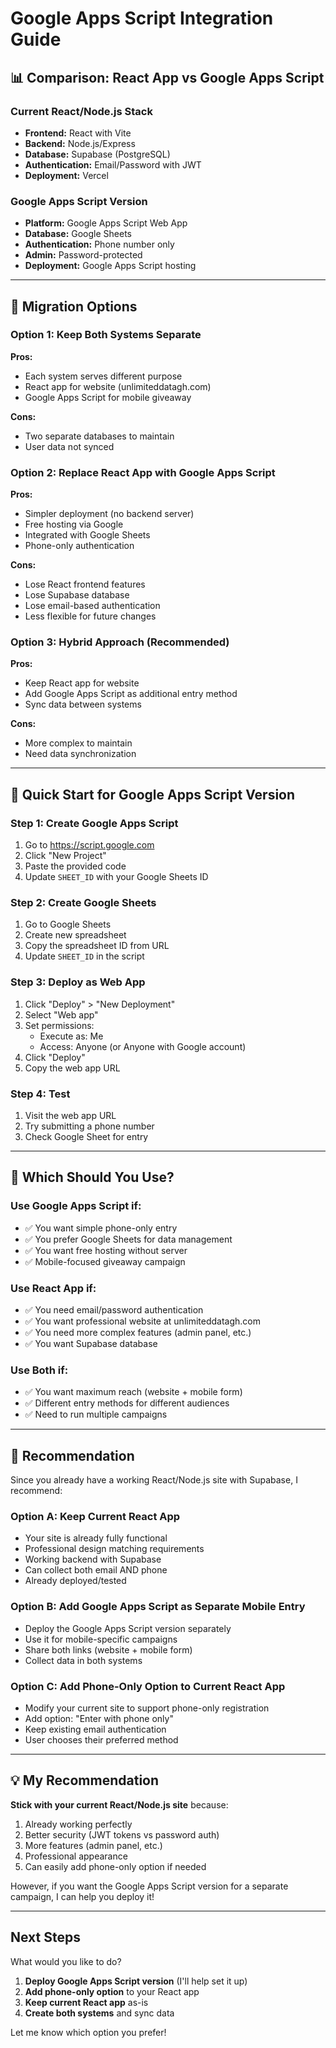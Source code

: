 # Google Apps Script Integration Guide

## 📊 Comparison: React App vs Google Apps Script

### Current React/Node.js Stack
- **Frontend:** React with Vite
- **Backend:** Node.js/Express
- **Database:** Supabase (PostgreSQL)
- **Authentication:** Email/Password with JWT
- **Deployment:** Vercel

### Google Apps Script Version
- **Platform:** Google Apps Script Web App
- **Database:** Google Sheets
- **Authentication:** Phone number only
- **Admin:** Password-protected
- **Deployment:** Google Apps Script hosting

---

## 🔄 Migration Options

### Option 1: Keep Both Systems Separate
**Pros:**
- Each system serves different purpose
- React app for website (unlimiteddatagh.com)
- Google Apps Script for mobile giveaway

**Cons:**
- Two separate databases to maintain
- User data not synced

### Option 2: Replace React App with Google Apps Script
**Pros:**
- Simpler deployment (no backend server)
- Free hosting via Google
- Integrated with Google Sheets
- Phone-only authentication

**Cons:**
- Lose React frontend features
- Lose Supabase database
- Lose email-based authentication
- Less flexible for future changes

### Option 3: Hybrid Approach (Recommended)
**Pros:**
- Keep React app for website
- Add Google Apps Script as additional entry method
- Sync data between systems

**Cons:**
- More complex to maintain
- Need data synchronization

---

## 🚀 Quick Start for Google Apps Script Version

### Step 1: Create Google Apps Script
1. Go to https://script.google.com
2. Click "New Project"
3. Paste the provided code
4. Update `SHEET_ID` with your Google Sheets ID

### Step 2: Create Google Sheets
1. Go to Google Sheets
2. Create new spreadsheet
3. Copy the spreadsheet ID from URL
4. Update `SHEET_ID` in the script

### Step 3: Deploy as Web App
1. Click "Deploy" > "New Deployment"
2. Select "Web app"
3. Set permissions:
   - Execute as: Me
   - Access: Anyone (or Anyone with Google account)
4. Click "Deploy"
5. Copy the web app URL

### Step 4: Test
1. Visit the web app URL
2. Try submitting a phone number
3. Check Google Sheet for entry

---

## 📱 Which Should You Use?

### Use **Google Apps Script** if:
- ✅ You want simple phone-only entry
- ✅ You prefer Google Sheets for data management
- ✅ You want free hosting without server
- ✅ Mobile-focused giveaway campaign

### Use **React App** if:
- ✅ You need email/password authentication
- ✅ You want professional website at unlimiteddatagh.com
- ✅ You need more complex features (admin panel, etc.)
- ✅ You want Supabase database

### Use **Both** if:
- ✅ You want maximum reach (website + mobile form)
- ✅ Different entry methods for different audiences
- ✅ Need to run multiple campaigns

---

## 🤔 Recommendation

Since you already have a working React/Node.js site with Supabase, I recommend:

### Option A: Keep Current React App
- Your site is already fully functional
- Professional design matching requirements
- Working backend with Supabase
- Can collect both email AND phone
- Already deployed/tested

### Option B: Add Google Apps Script as Separate Mobile Entry
- Deploy the Google Apps Script version separately
- Use it for mobile-specific campaigns
- Share both links (website + mobile form)
- Collect data in both systems

### Option C: Add Phone-Only Option to Current React App
- Modify your current site to support phone-only registration
- Add option: "Enter with phone only"
- Keep existing email authentication
- User chooses their preferred method

---

## 💡 My Recommendation

**Stick with your current React/Node.js site** because:
1. Already working perfectly
2. Better security (JWT tokens vs password auth)
3. More features (admin panel, etc.)
4. Professional appearance
5. Can easily add phone-only option if needed

However, if you want the Google Apps Script version for a separate campaign, I can help you deploy it!

---

## Next Steps

What would you like to do?

1. **Deploy Google Apps Script version** (I'll help set it up)
2. **Add phone-only option** to your React app
3. **Keep current React app** as-is
4. **Create both systems** and sync data

Let me know which option you prefer!
